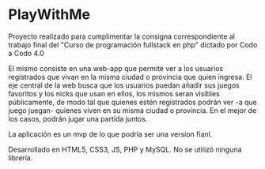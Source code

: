 # PlayWithMe

  Proyecto realizado para cumplimentar la consigna correspondiente al trabajo final del "Curso de programación fullstack en php" dictado por Codo a Codo 4.0

  El mismo consiste en una web-app que permite ver a los usuarios registrados que vivan en la misma ciudad o provincia que quien ingresa.
  El eje central de la web busca que los usuarios puedan añadir sus juegos favoritos y los nicks que usan en ellos, los mismos seran visibles públicamente, de modo tal
  que quienes estén registrados podrán ver -a que juego juegan- quienes viven en su misma ciudad o provincia. En el mejor de los casos, podrán jugar una partida juntos.
  
  La aplicación es un mvp de lo que podría ser una version fianl.
  
  Desarrollado en HTML5, CSS3, JS, PHP y MySQL. No se utilizó ninguna librería.
